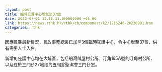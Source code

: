 ```yaml
---
layout: post
title: 臨時庇護中心增加至37個
date: 2023-09-01 15:28:11.000000000 +08:00
link: https://news.rthk.hk/rthk/ch/component/k2/1716246-20230901.htm
categories: rthk
---
```


因應風暴最新情況，民政事務總署已加開3個臨時庇護中心，令中心增至37個，供有需要人士入住。

新增的庇護中心均在大埔區，包括船灣陳屋村公所、汀角165A號的汀角村公所、以及位於三門仔27地段的五旬節聖潔會三門仔堂。
